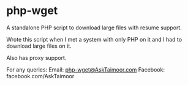 # php-wget
A standalone PHP script to download large files with resume support.

Wrote this script when I met a system with only PHP on it and I had to download large files on it.

Also has proxy support.

For any queries:
Email: php-wget@AskTaimoor.com
Facebook: facebook.com/AskTaimoor
